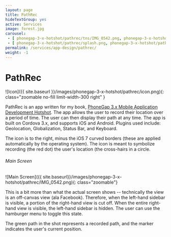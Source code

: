 ```yaml
---
layout: page
title: PathRec
hideTextGroup: yes
active: Services
image: forest.jpg
carousel:
 - [ phonegap-3-x-hotshot/pathrec/tns/IMG_0542.png, phonegap-3-x-hotshot/pathrec/IMG_0542.png ]
 - [ phonegap-3-x-hotshot/pathrec/splash.png, phonegap-3-x-hotshot/pathrec/splash.png ]
permalink: /services/app-design/pathrec/
weight: -1
---
```


# PathRec

![Icon]({{ site.baseurl }}/images/phonegap-3-x-hotshot/pathrec/icon.png){: class="zoomable no-fill limit-width-300 right" }

PathRec is an app written for my book, [PhoneGap 3.x Mobile Application Development Hotshot]({{site.baseurl}}/books/phonegap-3-x-hotshot/).
The app allows the user to record their location over a period of time. The user can then display their path at any time.
The app is built on Cordova 3.x, and supports iOS and Android. Plugins used include: Geolocation,
Globalization, Status Bar, and Keyboard.

The icon is to the right, minus the iOS 7 curved borders (these are applied automatically by the
operating system). The icon is meant to symbolize recording (the red dot) the user's location (the cross-hairs in a circle.

###### Main Screen
![Main Screen]({{ site.baseurl}}/images/phonegap-3-x-hotshot/pathrec/IMG_0542.png){: class="zoomable"}

This is a bit more than what the actual screen shows -- technically the view is an off-canvas view (ala Facebook). Therefore,
when the left-hand sidebar is visible, a portion of the right-hand view is cut off. When the entire right-hand view is visible,
the left-hand sidebar is hidden. The user can use the hamburger menu to toggle this state.

The green path in the shot represents a recorded path, and the marker indicates the user's current position.
